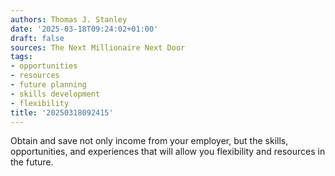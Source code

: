 ```yaml
---
authors: Thomas J. Stanley
date: '2025-03-18T09:24:02+01:00'
draft: false
sources: The Next Millionaire Next Door
tags:
- opportunities
- resources
- future planning
- skills development
- flexibility
title: '20250318092415'
---
```


Obtain and save not only income from your employer, but the skills, opportunities, and experiences that will allow you
flexibility and resources in the future.